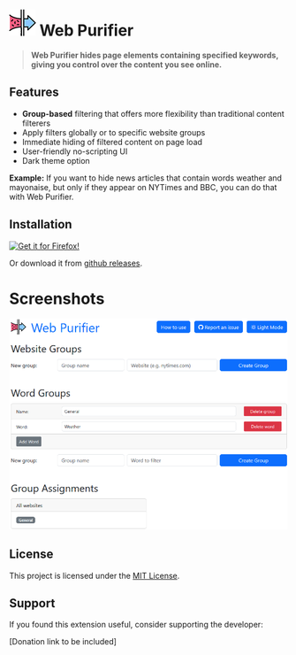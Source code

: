 # ![icon](icons/webpurifier_48.png) Web Purifier

> **Web Purifier hides page elements containing specified keywords, giving you control over the content you see online.**

## Features

- **Group-based** filtering that offers more flexibility than traditional content filterers
- Apply filters globally or to specific website groups
- Immediate hiding of filtered content on page load
- User-friendly no-scripting UI
- Dark theme option

**Example:** If you want to hide news articles that contain words weather and mayonaise, but only if they appear on NYTimes and BBC, you can do that with Web Purifier. 
 
## Installation

[![Get it for Firefox!](https://i.imgur.com/TMOLdK6.png)](https://addons.mozilla.org/firefox/addon/web-purifier/)

Or download it from [github releases](https://github.com/yourusername/web-purifier/releases/latest).

# Screenshots

<img src="screenshots/options2.png">

## License

This project is licensed under the [MIT License](LICENSE).

## Support

If you found this extension useful, consider supporting the developer:

[Donation link to be included]

